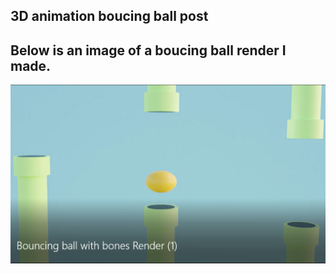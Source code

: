 3D animation boucing ball post
---
Below is an image of a boucing ball render I made.
---
![](/_posts/Screenshot%20of%20bouncing%20ball%20with%20bones.png)
